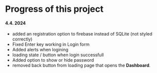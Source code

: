 # Progress of this project
#### 4.4. 2024
- added an registration option to firebase instead of SQLite (not styled correctly)
- Fixed Enter key working in Login form
- Added alerts when logining 
- loading state / button when login successfull
- Added option to show or hide password
- removed back button from loading page that opens the **Dashboard**.